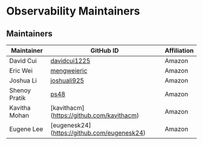 # Observability Maintainers

## Maintainers
| Maintainer    | GitHub ID                                       | Affiliation |
|---------------|-------------------------------------------------|-------------|
| David Cui     | [davidcui1225](https://github.com/davidcui1225) | Amazon      |
| Eric Wei      | [mengweieric](https://github.com/mengweieric)   | Amazon      |
| Joshua Li     | [joshuali925](https://github.com/joshuali925)   | Amazon      |
| Shenoy Pratik | [ps48](https://github.com/ps48)                 | Amazon      |
| Kavitha Mohan | [kavithacm] (https://github.com/kavithacm)      | Amazon      |
| Eugene Lee    | [eugenesk24] (https://github.com/eugenesk24)    | Amazon      |